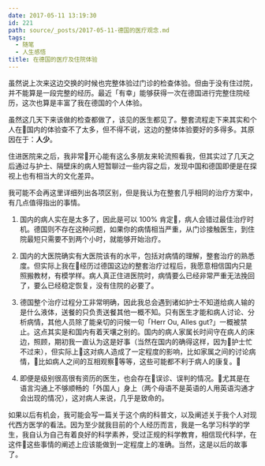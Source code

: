 ```yaml
---
date: 2017-05-11 13:19:30
id: 221
path: source/_posts/2017-05-11-德国的医疗观念.md
tags:
  - 随笔
  - 人生感悟
title: 在德国的医疗及住院体验
---
```


虽然说上次来这边交换的时候也完整体验过门诊的检查体验。但由于没有住过院，并不能算是一段完整的经历。最近「有幸」能够获得一次在德国进行完整住院经历，这次也算是丰富了我在德国的个人体验。

<!--more-->

虽然这几天下来该做的检查都做了，该见的医生都见了。整套流程走下来其实和个人在国内的体验查不了太多，但不得不说，这边的整体体验要好的多得多。其原因在于：**人少**。

住进医院来之后，我非常开心能有这么多朋友来轮流照看我，但其实过了几天之后通过与护士、隔壁床的病人短暂聊过一些内容之后，发现中国和德国即便是在探视上也有相当大的文化差异。

我可能不会再这里详细列出各项区别，但是我认为在整套几乎相同的治疗方案中，有几点值得指出的事情。

1. 国内的病人实在是太多了，因此是可以 100% 肯定，病人会错过最佳治疗时机。德国则不存在这种问题，如果你的病情相当严重，从门诊接触医生，到住院最短只需要不到两个小时，就能够开始治疗。

2. 国内的大医院确实有大医院该有的水平，包括对病情的理解，整套治疗的熟悉度。但实际上我在经历过德国这边的整套治疗过程后，我愿意相信国内只是照搬教材，有模学样。病人真正住进医院时，病情要么已经非常严重无法挽回了，要么已经稳定恢复，没有住院的必要了。

3. 德国整个治疗过程分工非常明确，因此我总会遇到诸如护士不知道给病人输的是什么液体，送餐的只负责送餐其他一概不知。只有医生才能和病人讨论、分析病情，其他人员除了能亲切的问候一句「Herr Ou, Alles gut?」一概被禁止。这点其实是和国内有着天壤之别的。国内的病人家属长时间守在病人的床边，照顾，期初我一直认为这是好事（当然在国内的确得这样，因为护士忙不过来），但实际上这对病人造成了一定程度的影响，比如家属之间的讨论病情，比如病人之间的互相观察等等，这些可能都不利于病人的康复。

4. 即便是级别很高很有资历的医生，也会存在误诊、误判的情况。尤其是在语言沟通上不够顺畅的「外国人」身上（两个母语不是英语的人用英语沟通才会出现的情况），这对病人来说，几乎是致命的。

如果以后有机会，我可能会写一篇关于这个病的科普文，以及阐述关于我个人对现代西方医学的看法。因为至少就我目前的个人经历而言，我是一名学习科学的学生，我自认为自己有着良好的科学素养，受过正规的科学教育，相信现代科学，在这件这些事情的阐述上应该能做到一定程度上的准确。当然，这是以后的故事了。